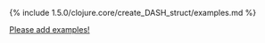 {% include 1.5.0/clojure.core/create_DASH_struct/examples.md %}

[Please add examples!](https://github.com/arrdem/grimoire/edit/master/_includes/1.6.0/clojure.core/create_DASH_struct/examples.md)
